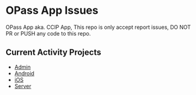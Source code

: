 # OPass App Issues

OPass App aka. CCIP App, This repo is only accept report issues, DO NOT PR or PUSH any code to this repo.

## Current Activity Projects

* [Admin](https://github.com/CCIP-App/CCIP-Admin-Bueno)
* [Android](https://github.com/CCIP-App/CCIP-Android)
* [iOS](https://github.com/CCIP-App/CCIP-iOS)
* [Server](https://github.com/CCIP-App/CCIP-Server)
